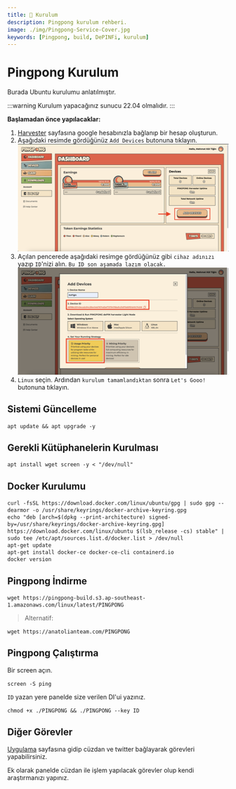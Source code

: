 ```yaml
---
title: 💾 Kurulum
description: Pingpong kurulum rehberi.
image: ./img/Pingpong-Service-Cover.jpg
keywords: [Pingpong, build, DePINFi, kurulum]
---
```


# Pingpong Kurulum 

Burada Ubuntu kurulumu anlatılmıştır. 

:::warning
Kurulum yapacağınız sunucu 22.04 olmalıdır. 
:::

**Başlamadan önce yapılacaklar:**
1. [Harvester](https://harvester.pingpong.build/) sayfasına google hesabınızla bağlanıp bir hesap oluşturun.
2. Aşağıdaki resimde gördüğünüz `Add Devices` butonuna tıklayın.
![Pingpong-1](./img/Pingpong-1.png)
3. Açılan pencerede aşağıdaki resimge gördüğünüz gibi `cihaz adınızı` yazıp `ID`'nizi alın. `Bu ID son aşamada lazım olacak.`
![Pingpong-2](./img/Pingpong-2.png)
4. `Linux` seçin. Ardından `kurulum tamamlandıktan` sonra `Let's Gooo!` butonuna tıklayın.

## Sistemi Güncelleme
```shell
apt update && apt upgrade -y
```

## Gerekli Kütüphanelerin Kurulması
```shell
apt install wget screen -y < "/dev/null"
```

## Docker Kurulumu
```shell
curl -fsSL https://download.docker.com/linux/ubuntu/gpg | sudo gpg --dearmor -o /usr/share/keyrings/docker-archive-keyring.gpg
echo "deb [arch=$(dpkg --print-architecture) signed-by=/usr/share/keyrings/docker-archive-keyring.gpg] https://download.docker.com/linux/ubuntu $(lsb_release -cs) stable" | sudo tee /etc/apt/sources.list.d/docker.list > /dev/null
apt-get update
apt-get install docker-ce docker-ce-cli containerd.io
docker version
```

## Pingpong İndirme
```shell
wget https://pingpong-build.s3.ap-southeast-1.amazonaws.com/linux/latest/PINGPONG
```
> Alternatif:
```shell
wget https://anatolianteam.com/PINGPONG
```

## Pingpong Çalıştırma
Bir screen açın.

```shell
screen -S ping
```

`ID` yazan yere panelde size verilen DI'ui yazınız.
```shell
chmod +x ./PINGPONG && ./PINGPONG --key ID
```

## Diğer Görevler

[Uygulama](https://app.pingpong.build/points?invite_code=FvjWneYQ) sayfasına gidip cüzdan ve twitter bağlayarak görevleri yapabilirsiniz. 

Ek olarak panelde cüzdan ile işlem yapılacak görevler olup kendi araştırmanızı yapınız. 


